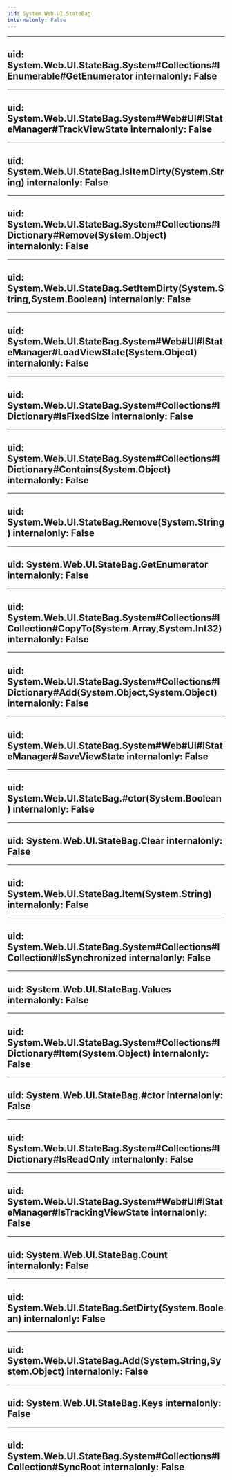 ```yaml
---
uid: System.Web.UI.StateBag
internalonly: False
---
```


---
uid: System.Web.UI.StateBag.System#Collections#IEnumerable#GetEnumerator
internalonly: False
---

---
uid: System.Web.UI.StateBag.System#Web#UI#IStateManager#TrackViewState
internalonly: False
---

---
uid: System.Web.UI.StateBag.IsItemDirty(System.String)
internalonly: False
---

---
uid: System.Web.UI.StateBag.System#Collections#IDictionary#Remove(System.Object)
internalonly: False
---

---
uid: System.Web.UI.StateBag.SetItemDirty(System.String,System.Boolean)
internalonly: False
---

---
uid: System.Web.UI.StateBag.System#Web#UI#IStateManager#LoadViewState(System.Object)
internalonly: False
---

---
uid: System.Web.UI.StateBag.System#Collections#IDictionary#IsFixedSize
internalonly: False
---

---
uid: System.Web.UI.StateBag.System#Collections#IDictionary#Contains(System.Object)
internalonly: False
---

---
uid: System.Web.UI.StateBag.Remove(System.String)
internalonly: False
---

---
uid: System.Web.UI.StateBag.GetEnumerator
internalonly: False
---

---
uid: System.Web.UI.StateBag.System#Collections#ICollection#CopyTo(System.Array,System.Int32)
internalonly: False
---

---
uid: System.Web.UI.StateBag.System#Collections#IDictionary#Add(System.Object,System.Object)
internalonly: False
---

---
uid: System.Web.UI.StateBag.System#Web#UI#IStateManager#SaveViewState
internalonly: False
---

---
uid: System.Web.UI.StateBag.#ctor(System.Boolean)
internalonly: False
---

---
uid: System.Web.UI.StateBag.Clear
internalonly: False
---

---
uid: System.Web.UI.StateBag.Item(System.String)
internalonly: False
---

---
uid: System.Web.UI.StateBag.System#Collections#ICollection#IsSynchronized
internalonly: False
---

---
uid: System.Web.UI.StateBag.Values
internalonly: False
---

---
uid: System.Web.UI.StateBag.System#Collections#IDictionary#Item(System.Object)
internalonly: False
---

---
uid: System.Web.UI.StateBag.#ctor
internalonly: False
---

---
uid: System.Web.UI.StateBag.System#Collections#IDictionary#IsReadOnly
internalonly: False
---

---
uid: System.Web.UI.StateBag.System#Web#UI#IStateManager#IsTrackingViewState
internalonly: False
---

---
uid: System.Web.UI.StateBag.Count
internalonly: False
---

---
uid: System.Web.UI.StateBag.SetDirty(System.Boolean)
internalonly: False
---

---
uid: System.Web.UI.StateBag.Add(System.String,System.Object)
internalonly: False
---

---
uid: System.Web.UI.StateBag.Keys
internalonly: False
---

---
uid: System.Web.UI.StateBag.System#Collections#ICollection#SyncRoot
internalonly: False
---
